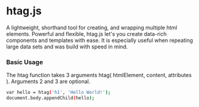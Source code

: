 # htag.js
A lightweight, shorthand tool for creating, and wrapping multiple html elements. Powerful and flexible, htag.js let's you create data-rich components and templates with ease. It is especially useful when repeating large data sets and was build with speed in mind.

### Basic Usage
The htag function takes 3 arguments htag( htmlElement, content, attributes ). Arguments 2 and 3 are optional.
```sh
var hello = htag('h1', 'Hello World!');
document.body.appendChild(hello);
```
